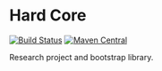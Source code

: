 # Hard Core

[![Build Status](https://travis-ci.org/rudiments-dev/hardcore.svg?branch=master)](https://travis-ci.org/rudiments-dev/hardcore)
[![Maven Central](https://img.shields.io/maven-central/v/dev.rudiments/implementation.svg?label=Maven%20Central)](https://search.maven.org/search?q=g:%22dev.rudiments%22%20AND%20a:%22implementation%22)

Research project and bootstrap library.